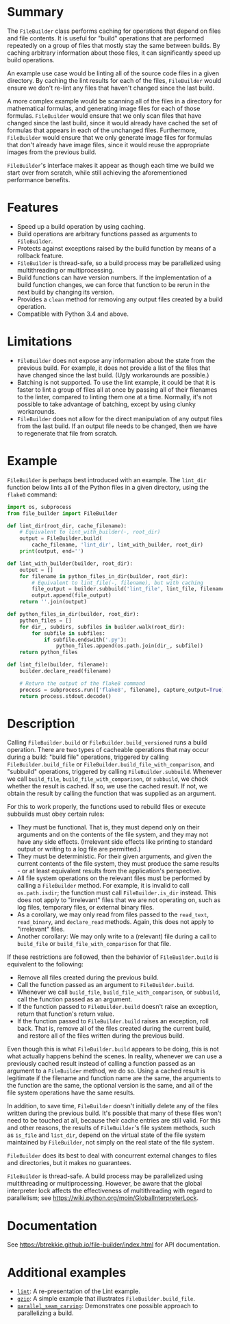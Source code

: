 # Summary
The `FileBuilder` class performs caching for operations that depend on files and
file contents. It is useful for "build" operations that are performed repeatedly
on a group of files that mostly stay the same between builds. By caching
arbitrary information about those files, it can significantly speed up build
operations.

An example use case would be linting all of the source code files in a given
directory. By caching the lint results for each of the files, `FileBuilder`
would ensure we don't re-lint any files that haven't changed since the last
build.

A more complex example would be scanning all of the files in a directory for
mathematical formulas, and generating image files for each of those formulas.
`FileBuilder` would ensure that we only scan files that have changed since the
last build, since it would already have cached the set of formulas that appears
in each of the unchanged files. Furthermore, `FileBuilder` would ensure that we
only generate image files for formulas that don't already have image files,
since it would reuse the appropriate images from the previous build.

`FileBuilder`'s interface makes it appear as though each time we build we start
over from scratch, while still achieving the aforementioned performance
benefits.

# Features
* Speed up a build operation by using caching.
* Build operations are arbitrary functions passed as arguments to `FileBuilder`.
* Protects against exceptions raised by the build function by means of a
  rollback feature.
* `FileBuilder` is thread-safe, so a build process may be parallelized using
  multithreading or multiprocessing.
* Build functions can have version numbers. If the implementation of a build
  function changes, we can force that function to be rerun in the next build by
  changing its version.
* Provides a `clean` method for removing any output files created by a build
  operation.
* Compatible with Python 3.4 and above.

# Limitations
* `FileBuilder` does not expose any information about the state from the
  previous build. For example, it does not provide a list of the files that have
  changed since the last build. (Ugly workarounds are possible.)
* Batching is not supported. To use the lint example, it could be that it is
  faster to lint a group of files all at once by passing all of their filenames
  to the linter, compared to linting them one at a time. Normally, it's not
  possible to take advantage of batching, except by using clunky workarounds.
* `FileBuilder` does not allow for the direct manipulation of any output files
  from the last build. If an output file needs to be changed, then we have to
  regenerate that file from scratch.

# Example
`FileBuilder` is perhaps best introduced with an example. The `lint_dir`
function below lints all of the Python files in a given directory, using the
`flake8` command:

```python
import os, subprocess
from file_builder import FileBuilder

def lint_dir(root_dir, cache_filename):
    # Equivalent to lint_with_builder(-, root_dir)
    output = FileBuilder.build(
        cache_filename, 'lint_dir', lint_with_builder, root_dir)
    print(output, end='')

def lint_with_builder(builder, root_dir):
    output = []
    for filename in python_files_in_dir(builder, root_dir):
        # Equivalent to lint_file(-, filename), but with caching
        file_output = builder.subbuild('lint_file', lint_file, filename)
        output.append(file_output)
    return ''.join(output)

def python_files_in_dir(builder, root_dir):
    python_files = []
    for dir_, subdirs, subfiles in builder.walk(root_dir):
        for subfile in subfiles:
            if subfile.endswith('.py'):
                python_files.append(os.path.join(dir_, subfile))
    return python_files

def lint_file(builder, filename):
    builder.declare_read(filename)

    # Return the output of the flake8 command
    process = subprocess.run(['flake8', filename], capture_output=True)
    return process.stdout.decode()
```

# Description
Calling `FileBuilder.build` or `FileBuilder.build_versioned` runs a build
operation. There are two types of cacheable operations that may occur during a
build: "build file" operations, triggered by calling `FileBuilder.build_file` or
`FileBuilder.build_file_with_comparison`, and "subbuild" operations, triggered
by calling `FileBuilder.subbuild`. Whenever we call `build_file`,
`build_file_with_comparison`, or `subbuild`, we check whether the result is
cached. If so, we use the cached result. If not, we obtain the result by calling
the function that was supplied as an argument.

For this to work properly, the functions used to rebuild files or execute
subbuilds must obey certain rules:

* They must be functional. That is, they must depend only on their arguments and
  on the contents of the file system, and they may not have any side effects.
  (Irrelevant side effects like printing to standard output or writing to a log
  file are permitted.)
* They must be deterministic. For their given arguments, and given the current
  contents of the file system, they must produce the same results - or at least
  equivalent results from the application's perspective.
* All file system operations on the relevant files must be performed by calling
  a `FileBuilder` method. For example, it is invalid to call `os.path.isdir`;
  the function must call `FileBuilder.is_dir` instead. This does not apply to
  "irrelevant" files that we are not operating on, such as log files, temporary
  files, or external binary files.
* As a corollary, we may only read from files passed to the `read_text`,
  `read_binary`, and `declare_read` methods. Again, this does not apply to
  "irrelevant" files.
* Another corollary: We may only write to a (relevant) file during a call to
  `build_file` or `build_file_with_comparison` for that file.

If these restrictions are followed, then the behavior of `FileBuilder.build` is
equivalent to the following:

* Remove all files created during the previous build.
* Call the function passed as an argument to `FileBuilder.build`.
* Whenever we call `build_file`, `build_file_with_comparison`, or `subbuild`,
  call the function passed as an argument.
* If the function passed to `FileBuilder.build` doesn't raise an exception,
  return that function's return value.
* If the function passed to `FileBuilder.build` raises an exception, roll back.
  That is, remove all of the files created during the current build, and restore
  all of the files written during the previous build.

Even though this is what `FileBuilder.build` appears to be doing, this is not
what actually happens behind the scenes. In reality, whenever we can use a
previously cached result instead of calling a function passed as an argument to
a `FileBuilder` method, we do so. Using a cached result is legitimate if the
filename and function name are the same, the arguments to the function are the
same, the optional version is the same, and all of the file system operations
have the same results.

In addition, to save time, `FileBuilder` doesn't initially delete any of the
files written during the previous build. It's possible that many of these files
won't need to be touched at all, because their cache entries are still valid.
For this and other reasons, the results of `FileBuilder`'s file system methods,
such as `is_file` and `list_dir`, depend on the virtual state of the file system
maintained by `FileBuilder`, not simply on the real state of the file system.

`FileBuilder` does its best to deal with concurrent external changes to files
and directories, but it makes no guarantees.

`FileBuilder` is thread-safe. A build process may be parallelized using
multithreading or multiprocessing. However, be aware that the global interpreter
lock affects the effectiveness of multithreading with regard to parallelism; see
<https://wiki.python.org/moin/GlobalInterpreterLock>.

# Documentation
See <https://btrekkie.github.io/file-builder/index.html> for API documentation.

# Additional examples
* [`lint`](samples/lint): A re-presentation of the Lint example.
* [`gzip`](samples/gzip): A simple example that illustrates
  `FileBuilder.build_file`.
* [`parallel_seam_carving`](samples/parallel_seam_carving): Demonstrates one
  possible approach to parallelizing a build.
